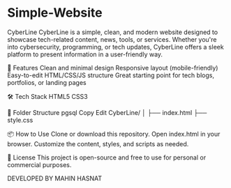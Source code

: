 # Simple-Website
CyberLine
CyberLine is a simple, clean, and modern website designed to showcase tech-related content, news, tools, or services. Whether you're into cybersecurity, programming, or tech updates, CyberLine offers a sleek platform to present information in a user-friendly way.

🚀 Features
Clean and minimal design
Responsive layout (mobile-friendly)
Easy-to-edit HTML/CSS/JS structure
Great starting point for tech blogs, portfolios, or landing pages

🛠 Tech Stack
HTML5
CSS3

📁 Folder Structure
pgsql
Copy
Edit
CyberLine/
│
├── index.html
├── style.css

📦 How to Use
Clone or download this repository.
Open index.html in your browser.
Customize the content, styles, and scripts as needed.

📜 License
This project is open-source and free to use for personal or commercial purposes.

DEVELOPED BY MAHIN HASNAT

